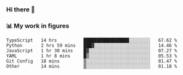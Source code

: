 ### Hi there 👋

### 📊 My work in figures

<!--START_SECTION:waka-->

```text
TypeScript   14 hrs          █████████████████░░░░░░░░   67.62 %
Python       2 hrs 59 mins   ███▓░░░░░░░░░░░░░░░░░░░░░   14.46 %
JavaScript   1 hr 30 mins    █▓░░░░░░░░░░░░░░░░░░░░░░░   07.27 %
YAML         1 hr 8 mins     █▒░░░░░░░░░░░░░░░░░░░░░░░   05.53 %
Git Config   18 mins         ▒░░░░░░░░░░░░░░░░░░░░░░░░   01.47 %
Other        14 mins         ▒░░░░░░░░░░░░░░░░░░░░░░░░   01.18 %
```

<!--END_SECTION:waka-->
